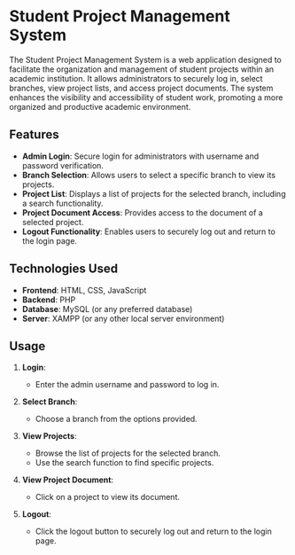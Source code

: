 # Student Project Management System

The Student Project Management System is a web application designed to facilitate the organization and management of student projects within an academic institution. It allows administrators to securely log in, select branches, view project lists, and access project documents. The system enhances the visibility and accessibility of student work, promoting a more organized and productive academic environment.

## Features

- **Admin Login**: Secure login for administrators with username and password verification.
- **Branch Selection**: Allows users to select a specific branch to view its projects.
- **Project List**: Displays a list of projects for the selected branch, including a search functionality.
- **Project Document Access**: Provides access to the document of a selected project.
- **Logout Functionality**: Enables users to securely log out and return to the login page.

## Technologies Used

- **Frontend**: HTML, CSS, JavaScript
- **Backend**: PHP
- **Database**: MySQL (or any preferred database)
- **Server**: XAMPP (or any other local server environment)

## Usage

1. **Login**:
    - Enter the admin username and password to log in.

2. **Select Branch**:
    - Choose a branch from the options provided.

3. **View Projects**:
    - Browse the list of projects for the selected branch.
    - Use the search function to find specific projects.

4. **View Project Document**:
    - Click on a project to view its document.

5. **Logout**:
    - Click the logout button to securely log out and return to the login page.
